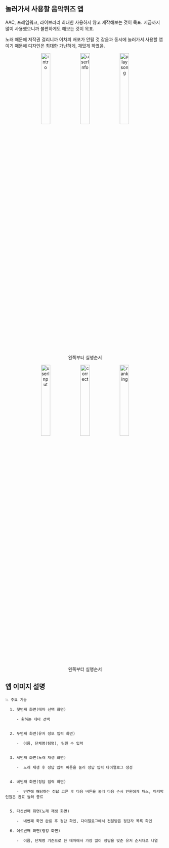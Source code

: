 ## 놀러가서 사용할 음악퀴즈 앱

AAC, 프레임워크, 라이브러리 최대한 사용하지 않고 제작해보는 것이 목표. 지금까지 많이 사용했으니까 불편하게도 해보는 것이 목표.

노래 때문에 저작권 걸리니까 어차피 배포가 안될 것 같음과 동시에 놀러가서 사용할 앱이기 때문에 디자인은 최대한 가난하게, 재밌게 하였음.

<p align="center"> 
  <img alt="intro" src="https://github.com/choieuihyun/MusicQuiz/assets/59135621/bfdcc6f4-f587-4cfd-adec-9dd37b410122" align="center" width="24%">
  <img alt="userInfo" src="https://github.com/choieuihyun/MusicQuiz/assets/59135621/f81ca346-f365-4923-a04b-a73996803fd9" align="center" width="24%"> 
  <img alt="playsong" src="https://github.com/choieuihyun/MusicQuiz/assets/59135621/9169fb9e-e880-4a21-805b-39fc5dc2a307" align="center" width="24%">
<figcaption align="center">왼쪽부터 실행순서</figcaption></p>




<p align="center">
  
  <img alt="userInput" src="https://github.com/choieuihyun/MusicQuiz/assets/59135621/af98e586-4783-4eb0-b383-008101bc8c4f" align="center" width="24%"> 
  <img alt="correct" src="https://github.com/choieuihyun/MusicQuiz/assets/59135621/2acdea27-9d4b-4c05-9125-abfba1001d22" align="center" width="24%">
  <img alt="ranking" src="https://github.com/choieuihyun/MusicQuiz/assets/59135621/d34f7714-8998-4ce7-bb32-2ce6029c9a93" align="center" width="24%">

<figcaption align="center">왼쪽부터 실행순서</figcaption></p>


## 앱 이미지 설명

    💥 주요 기능
  
      1. 첫번째 화면(테마 선택 화면)
  
         - 원하는 테마 선택
  

      2. 두번째 화면(유저 정보 입력 화면)

         -  이름, 단체명(팀명), 팀원 수 입력


      3. 세번째 화면(노래 재생 화면)

         -  노래 재생 후 정답 입력 버튼을 눌러 정답 입력 다이얼로그 생성
  
  
      4. 네번째 화면(정답 입력 화면)

         -  빈칸에 해당하는 정답 고른 후 다음 버튼을 눌러 다음 순서 인원에게 패스, 마지막 인원은 완료 눌러 종료


      5. 다섯번째 화면(노래 재생 화면)

         -  네번째 화면 완료 후 정답 확인, 다이얼로그에서 전달받은 정답자 목록 확인

      6. 여섯번째 화면(랭킹 화면)

         -  이름, 단체명 기준으로 한 테마에서 가장 많이 정답을 맞춘 유저 순서대로 나열



